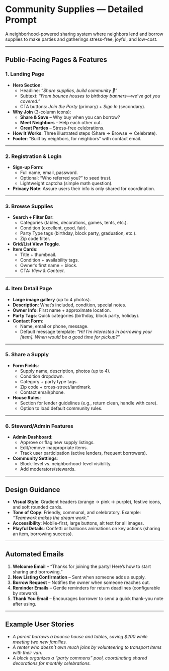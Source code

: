 # Community Supplies — Detailed Prompt

A neighborhood-powered sharing system where neighbors lend and borrow supplies to make parties and gatherings stress-free, joyful, and low-cost.


---

## Public-Facing Pages & Features

### 1. Landing Page
- **Hero Section**:  
  - Headline: *“Share supplies, build community 🎉”*  
  - Subtext: *“From bounce houses to birthday banners—we’ve got you covered.”*  
  - CTA buttons: *Join the Party* (primary) + *Sign In* (secondary).  
- **Why Join** (3-column icons):  
  - **Share & Save** – Why buy when you can borrow?  
  - **Meet Neighbors** – Help each other out.  
  - **Great Parties** – Stress-free celebrations.  
- **How It Works**: Three illustrated steps (Share → Browse → Celebrate).  
- **Footer**: “Built by neighbors, for neighbors” with contact email.  

---

### 2. Registration & Login
- **Sign-up Form**:  
  - Full name, email, password.  
  - Optional: “Who referred you?” to seed trust.  
  - Lightweight captcha (simple math question).  
- **Privacy Note**: Assure users their info is only shared for coordination.  

---

### 3. Browse Supplies
- **Search + Filter Bar**:  
  - Categories (tables, decorations, games, tents, etc.).  
  - Condition (excellent, good, fair).  
  - Party Type tags (birthday, block party, graduation, etc.).  
  - Zip code filter.  
- **Grid/List View Toggle**.  
- **Item Cards**:  
  - Title + thumbnail.  
  - Condition + availability tags.  
  - Owner’s first name + block.  
  - CTA: *View & Contact*.  

---

### 4. Item Detail Page
- **Large image gallery** (up to 4 photos).  
- **Description**: What’s included, condition, special notes.  
- **Owner Info**: First name + approximate location.  
- **Party Tags**: Quick categories (birthday, block party, holiday).  
- **Contact Form**:  
  - Name, email or phone, message.  
  - Default message template: *“Hi! I’m interested in borrowing your [item]. When would be a good time for pickup?”*  

---

### 5. Share a Supply
- **Form Fields**:  
  - Supply name, description, photos (up to 4).  
  - Condition dropdown.  
  - Category + party type tags.  
  - Zip code + cross-street/landmark.  
  - Contact email/phone.  
- **House Rules**:  
  - Section for lender guidelines (e.g., return clean, handle with care).  
  - Option to load default community rules.  

---

### 6. Steward/Admin Features
- **Admin Dashboard**:  
  - Approve or flag new supply listings.  
  - Edit/remove inappropriate items.  
  - Track user participation (active lenders, frequent borrowers).  
- **Community Settings**:  
  - Block-level vs. neighborhood-level visibility.  
  - Add moderators/stewards.  

---

## Design Guidance
- **Visual Style**: Gradient headers (orange → pink → purple), festive icons, and soft rounded cards.  
- **Tone of Copy**: Friendly, communal, and celebratory. Example: *“Teamwork makes the dream work.”*  
- **Accessibility**: Mobile-first, large buttons, alt text for all images.  
- **Playful Details**: Confetti or balloons animations on key actions (sharing an item, borrowing success).  

---

## Automated Emails
1. **Welcome Email** – “Thanks for joining the party! Here’s how to start sharing and borrowing.”  
2. **New Listing Confirmation** – Sent when someone adds a supply.  
3. **Borrow Request** – Notifies the owner when someone reaches out.  
4. **Reminder Emails** – Gentle reminders for return deadlines (configurable by steward).  
5. **Thank You Email** – Encourages borrower to send a quick thank-you note after using.  

---

## Example User Stories
- *A parent borrows a bounce house and tables, saving $200 while meeting two new families.*  
- *A renter who doesn’t own much joins by volunteering to transport items with their van.*  
- *A block organizes a “party commons” pool, coordinating shared decorations for monthly celebrations.*  
